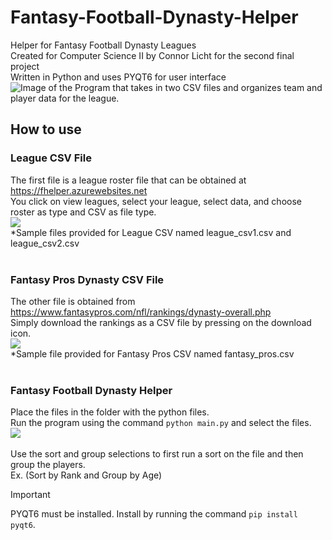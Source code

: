# Fantasy-Football-Dynasty-Helper <br />
Helper for Fantasy Football Dynasty Leagues <br />
Created for Computer Science II by Connor Licht for the second final project <br />
Written in Python and uses PYQT6 for user interface <br />
![Image of the Program that takes in two CSV files and organizes team and player data for the league.](https://github.com/connorlicht/Fantasy-Football-Dynasty-Helper/assets/111907619/e66e2bc4-a651-4d2c-9561-c955466e1503)


## How to use

### League CSV File <br />
The first file is a league roster file that can be obtained at https://fhelper.azurewebsites.net <br />
You click on view leagues, select your league, select data, and choose roster as type and CSV as file type. <br />
![](https://github.com/connorlicht/Fantasy-Football-Dynasty-Helper/assets/111907619/137bff0c-8ba3-4195-a120-44de6997f31c) <br />
*Sample files provided for League CSV named league_csv1.csv and league_csv2.csv <br /> <br />

### Fantasy Pros Dynasty CSV File <br />
The other file is obtained from https://www.fantasypros.com/nfl/rankings/dynasty-overall.php <br />
Simply download the rankings as a CSV file by pressing on the download icon. <br />
![](https://github.com/connorlicht/Fantasy-Football-Dynasty-Helper/assets/111907619/afc40cca-8116-40ab-99e1-471a6d5bb2b6) <br />
*Sample file provided for Fantasy Pros CSV named fantasy_pros.csv <br /> <br />

### Fantasy Football Dynasty Helper <br />
Place the files in the folder with the python files. <br />
Run the program using the command `python main.py` and select the files. <br />
![](https://github.com/connorlicht/Fantasy-Football-Dynasty-Helper/assets/111907619/22e1197f-0d19-402a-8f38-0e461f8e2100) <br /> <br />
Use the sort and group selections to first run a sort on the file and then group the players. <br />
Ex. (Sort by Rank and Group by Age) <br />

> [!IMPORTANT]
PYQT6 must be installed. Install by running the command `pip install pyqt6`.
